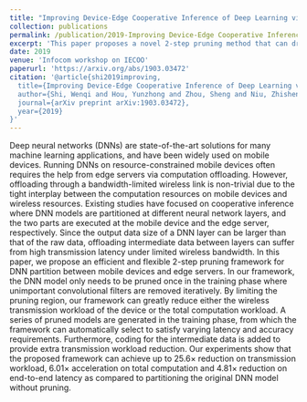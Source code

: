 ```yaml
---
title: "Improving Device-Edge Cooperative Inference of Deep Learning via 2-Step Pruning"
collection: publications
permalink: /publication/2019-Improving Device-Edge Cooperative Inference of Deep Learning via 2-Step Pruning
excerpt: 'This paper proposes a novel 2-step pruning method that can drastically decrease the bandwitdh requirement for transimitting feature map from given layer. In such cases, the network can be partially deployed on mobile devices without increasing bandwidth requirement.'
date: 2019
venue: 'Infocom workshop on IECOO'
paperurl: 'https://arxiv.org/abs/1903.03472'
citation: '@article{shi2019improving,
  title={Improving Device-Edge Cooperative Inference of Deep Learning via 2-Step Pruning},
  author={Shi, Wenqi and Hou, Yunzhong and Zhou, Sheng and Niu, Zhisheng and Zhang, Yang and Geng, Lu},
  journal={arXiv preprint arXiv:1903.03472},
  year={2019}
}'
---
```

Deep neural networks (DNNs) are state-of-the-art solutions for many machine learning applications, and have been widely used on mobile devices. Running DNNs on resource-constrained mobile devices often requires the help from edge servers via computation offloading. However, offloading through a bandwidth-limited wireless link is non-trivial due to the tight interplay between the computation resources on mobile devices and wireless resources. Existing studies have focused on cooperative inference where DNN models are partitioned at different neural network layers, and the two parts are executed at the mobile device and the edge server, respectively. Since the output data size of a DNN layer can be larger than that of the raw data, offloading intermediate data between layers can suffer from high transmission latency under limited wireless bandwidth. In this paper, we propose an efficient and flexible 2-step pruning framework for DNN partition between mobile devices and edge servers. In our framework, the DNN model only needs to be pruned once in the training phase where unimportant convolutional filters are removed iteratively. By limiting the pruning region, our framework can greatly reduce either the wireless transmission workload of the device or the total computation workload. A series of pruned models are generated in the training phase, from which the framework can automatically select to satisfy varying latency and accuracy requirements. Furthermore, coding for the intermediate data is added to provide extra transmission workload reduction. Our experiments show that the proposed framework can achieve up to 25.6$\times$ reduction on transmission workload, 6.01$\times$ acceleration on total computation and 4.81$\times$ reduction on end-to-end latency as compared to partitioning the original DNN model without pruning.
